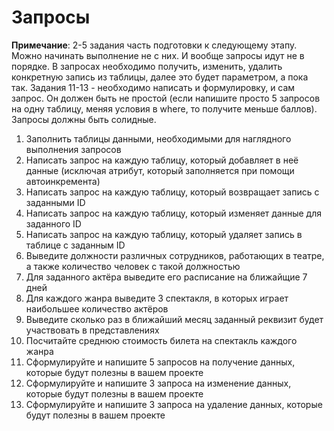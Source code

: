 # Запросы

**Примечание**: 2-5 задания часть подготовки к следующему этапу. Можно начинать выполнение не с них. И вообще запросы идут не в порядке. В запросах необходимо получить, изменить, удалить конкретную запись из таблицы, далее это будет параметром, а пока так. Задания 11-13 - необходимо написать и формулировку, и сам запрос. Он должен быть не простой (если напишите просто 5 запросов на одну таблицу, меняя условия в where, то получите меньше баллов). Запросы должны быть солидные.

1. Заполнить таблицы данными, необходимыми для наглядного выполнения запросов
2. Написать запрос на каждую таблицу, который добавляет в неё данные (исключая атрибут, который заполняется при помощи автоинкремента)
3. Написать запрос на каждую таблицу, который возвращает запись с заданными ID
4. Написать запрос на каждую таблицу, который изменяет данные для заданного ID
5. Написать запрос на каждую таблицу, который удаляет запись в таблице с заданным ID
6. Выведите должности различных сотрудников, работающих в театре, а также количество человек с такой должностью
7. Для заданного актёра выведите его расписание на ближайщие 7 дней
8. Для каждого жанра выведите 3 спектакля, в которых играет наибольшее количество актёров
9. Выведите сколько раз в ближайший месяц заданный реквизит будет участвовать в представлениях
10. Посчитайте среднюю стоимость билета на спектакль каждого жанра
11. Сформулируйте и напишите 5 запросов на получение данных, которые будут полезны в вашем проекте
12. Сформулируйте и напишите 3 запроса на изменение данных, которые будут полезны в вашем проекте
13. Сформулируйте и напишите 3 запроса на удаление данных, которые будут полезны в вашем проекте
